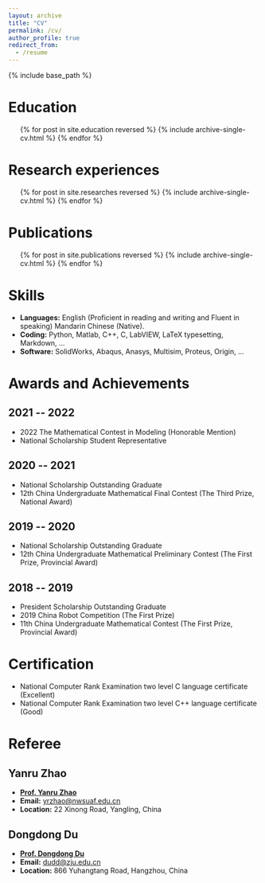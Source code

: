 ```yaml
---
layout: archive
title: "CV"
permalink: /cv/
author_profile: true
redirect_from:
  - /resume
---
```


{% include base_path %}

Education
======
<ul>{% for post in site.education reversed %}
    {% include archive-single-cv.html %}
  {% endfor %}</ul>

Research experiences
======
  <ul>{% for post in site.researches reversed %}
    {% include archive-single-cv.html %}
  {% endfor %}</ul>

Publications
======
  <ul>{% for post in site.publications reversed %}
    {% include archive-single-cv.html %}
  {% endfor %}</ul>
  
Skills
======
* **Languages:** English (Proficient in reading and writing and Fluent in speaking) Mandarin Chinese (Native).
* **Coding:** Python, Matlab, C++, C, LabVIEW, LaTeX typesetting, Markdown, …
* **Software:** SolidWorks, Abaqus, Anasys, Multisim, Proteus, Origin, …

Awards and Achievements
======

2021 -- 2022
------
* 2022 The Mathematical Contest in Modeling (Honorable Mention)
* National Scholarship Student Representative

2020 -- 2021
------
* National Scholarship Outstanding Graduate
* 12th China Undergraduate Mathematical Final Contest (The Third Prize, National Award)

2019 -- 2020
------
* National Scholarship Outstanding Graduate
* 12th China Undergraduate Mathematical Preliminary Contest (The First Prize, Provincial Award)

2018 -- 2019
------
* President Scholarship Outstanding Graduate
* 2019 China Robot Competition (The First Prize)
* 11th China Undergraduate Mathematical Contest (The First Prize, Provincial Award)

Certification
======
* National Computer Rank Examination two level C language certificate (Excellent)
* National Computer Rank Examination two level C++ language certificate (Good)
 
Referee
======

Yanru Zhao
------
* [**Prof. Yanru Zhao**](https://cmee.nwsuaf.edu.cn/szdw/gjzcry/396312.htm)
* **Email:** [yrzhao@nwsuaf.edu.cn](matio:yrzhao@nwsuaf.edu.cn)
* **Location:** 22 Xinong Road, Yangling, China


Dongdong Du
------
* [**Prof. Dongdong Du**](https://person.zju.edu.cn/Dudd)
* **Email:** [dudd@zju.edu.cn](matio:dudd@zju.edu.cn)
* **Location:** 866 Yuhangtang Road, Hangzhou, China
